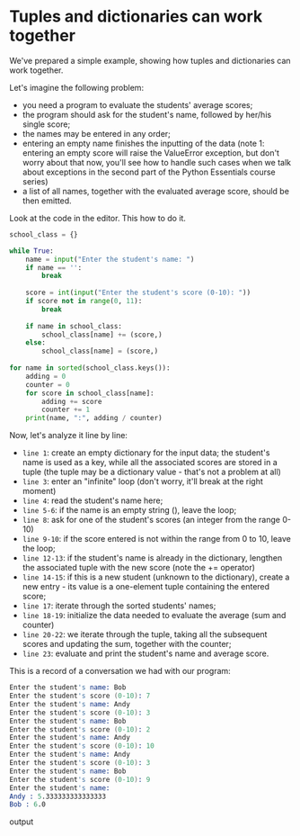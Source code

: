 # Tuples and dictionaries can work together
We've prepared a simple example, showing how tuples and dictionaries can work together.

Let's imagine the following problem:

  - you need a program to evaluate the students' average scores;
  - the program should ask for the student's name, followed by her/his single score;
  - the names may be entered in any order;
  - entering an empty name finishes the inputting of the data (note 1: entering an empty score will raise the ValueError exception, but don't worry about that now, you'll see how to handle such cases when we talk about exceptions in the second part of the Python Essentials course series)
  - a list of all names, together with the evaluated average score, should be then emitted.

Look at the code in the editor. This how to do it.
```py
school_class = {}

while True:
    name = input("Enter the student's name: ")
    if name == '':
        break
    
    score = int(input("Enter the student's score (0-10): "))
    if score not in range(0, 11):
	    break
    
    if name in school_class:
        school_class[name] += (score,)
    else:
        school_class[name] = (score,)
        
for name in sorted(school_class.keys()):
    adding = 0
    counter = 0
    for score in school_class[name]:
        adding += score
        counter += 1
    print(name, ":", adding / counter)
```
Now, let's analyze it line by line:

  - `line 1`: create an empty dictionary for the input data; the student's name is used as a key, while all the associated scores are stored in a tuple (the tuple may be a dictionary value - that's not a problem at all)
  - `line 3`: enter an "infinite" loop (don't worry, it'll break at the right moment)
  - `line 4`: read the student's name here;
  - `line 5-6`: if the name is an empty string (), leave the loop;
  - `line 8`: ask for one of the student's scores (an integer from the range 0-10)
  - `line 9-10`: if the score entered is not within the range from 0 to 10, leave the loop;
  - `line 12-13`: if the student's name is already in the dictionary, lengthen the associated tuple with the new score (note the += operator)
  - `line 14-15`: if this is a new student (unknown to the dictionary), create a new entry - its value is a one-element tuple containing the entered score;
  - `line 17`: iterate through the sorted students' names;
  - `line 18-19`: initialize the data needed to evaluate the average (sum and counter)
  - `line 20-22`: we iterate through the tuple, taking all the subsequent scores and updating the sum, together with the counter;
  - `line 23`: evaluate and print the student's name and average score.

This is a record of a conversation we had with our program:
```s
Enter the student's name: Bob
Enter the student's score (0-10): 7
Enter the student's name: Andy
Enter the student's score (0-10): 3
Enter the student's name: Bob
Enter the student's score (0-10): 2
Enter the student's name: Andy
Enter the student's score (0-10): 10
Enter the student's name: Andy
Enter the student's score (0-10): 3
Enter the student's name: Bob
Enter the student's score (0-10): 9
Enter the student's name:
Andy : 5.333333333333333
Bob : 6.0
```
output

